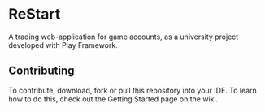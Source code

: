 # ReStart
A trading web-application for game accounts, as a university project developed with Play Framework.

## Contributing
To contribute, download, fork or pull this repository into your IDE. To learn how to do this, check out the Getting Started page on the wiki.
